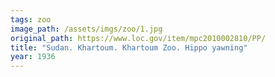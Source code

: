 ```yaml
---
tags: zoo
image_path: /assets/imgs/zoo/1.jpg
original_path: https://www.loc.gov/item/mpc2010002810/PP/
title: "Sudan. Khartoum. Khartoum Zoo. Hippo yawning"
year: 1936
---
```



